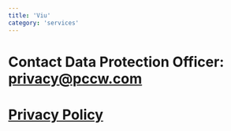 ```yaml
---
title: 'Viu'
category: 'services'
---
```


# Contact Data Protection Officer: privacy@pccw.com

# [Privacy Policy](https://www.viu.com/ott/sg/en-us/copyright-statement/privacy)

